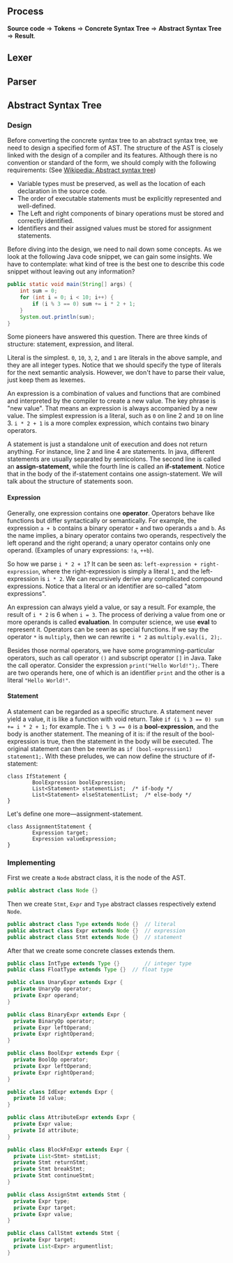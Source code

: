 ## Process

**Source code** => **Tokens** => **Concrete Syntax Tree** => **Abstract Syntax Tree** => **Result**.

## Lexer



## Parser



## Abstract Syntax Tree

### Design

Before converting the concrete syntax tree to an abstract syntax tree, we need to design a specified form of AST. The structure of the AST is closely linked with the design of a compiler and its features. Although there is no convention or standard of the form, we should comply with the following requirements: (See [Wikipedia: Abstract syntax tree](https://en.wikipedia.org/wiki/Abstract_syntax_tree))

* Variable types must be preserved, as well as the location of each declaration in the source code.
* The order of executable statements must be explicitly represented and well-defined.
* The Left and right components of binary operations must be stored and correctly identified.
* Identifiers and their assigned values must be stored for assignment statements.

Before diving into the design, we need to nail down some concepts. As we look at the following Java code snippet, we can gain some insights. We have to contemplate: what kind of tree is the best one to describe this code snippet without leaving out any information?

~~~java
public static void main(String[] args) {
    int sum = 0;
    for (int i = 0; i < 10; i++) {
      	if (i % 3 == 0) sum += i * 2 + 1;
    }
    System.out.println(sum);
}
~~~

Some pioneers have answered this question. There are three kinds of structure: statement, expression, and literal.

Literal is the simplest. `0`, `10`, `3`, `2`, and `1` are literals in the above sample, and they are all integer types. Notice that we should specify the type of literals for the next semantic analysis. However, we don't have to parse their value, just keep them as lexemes.

An expression is a combination of values and functions that are combined and interpreted by the compiler to create a new value. The key phrase is "new value". That means an expression is always accompanied by a new value. The simplest expression is a literal, such as `0` on line 2 and `10` on line 3. `i * 2 + 1` is a more complex expression, which contains two binary operators.

A statement is just a standalone unit of execution and does not return anything. For instance, line 2 and line 4 are statements. In java, different statements are usually separated by semicolons. The second line is called an **assign-statement**, while the fourth line is called an **if-statement**. Notice that in the body of the if-statement contains one assign-statement. We will talk about the structure of statements soon.

#### Expression

Generally, one expression contains one **operator**. Operators behave like functions but differ syntactically or semantically. For example, the expression `a + b` contains a binary operator `+` and two operands `a` and `b`. As the name implies, a binary operator contains two operands, respectively the left operand and the right operand; a unary operator contains only one operand. (Examples of unary expressions: `!a`, `++b`).

So how we parse `i * 2 + 1`? It can be seen as: `left-expression + right-expression`, where the right-expression is simply a literal `1`, and the left-expression is `i * 2`. We can recursively derive any complicated compound expressions. Notice that a literal or an identifier are so-called "atom expressions". 

An expression can always yield a value, or say a result. For example, the result of `i * 2` is 6 when `i = 3`. The process of deriving a value from one or more operands is called **evaluation**. In computer science, we use **eval** to represent it. Operators can be seen as special functions. If we say the operator `*` is `multiply`, then we can rewrite `i * 2` as `multiply.eval(i, 2);`.

Besides those normal operators, we have some programming-particular operators, such as call operator `()` and subscript operator `[]` in Java. Take the call operator. Consider the expression `print("Hello World!");`. There are two operands here, one of which is an identifier `print` and the other is a literal `"Hello World!"`.

#### Statement

A statement can be regarded as a specific structure. A statement never yield a value, it is like a function with void return. Take `if (i % 3 == 0) sum += i * 2 + 1;` for example. The `i % 3 == 0` is a **bool-expression**, and the body is another statement. The meaning of it is: if the result of the bool-expression is true, then the statement in the body will be executed. The original statement can then be rewrite as `if (bool-expression1) statement1;`. With these preludes, we can now define the structure of if-statement:

~~~pseudocode
class IfStatement {
		BoolExpression boolExpression;
		List<Statement> statementList; 	/* if-body */
		List<Statement> elseStatementList;	/* else-body */
}
~~~

Let's define one more—assignment-statement.

~~~pseudocode
class AssignmentStatement {
		Expression target;
		Expression valueExpression;
}
~~~

### Implementing

First we create a `Node` abstract class, it is the node of the AST.

~~~java
public abstract class Node {}
~~~

Then we create `Stmt`, `Expr` and `Type` abstract classes respectively extend `Node`.

~~~java
public abstract class Type extends Node {}	// literal
public abstract class Expr extends Node {}	// expression
public abstract class Stmt extends Node {}	// statement
~~~

After that we create some concrete classes extends them.

~~~java
public class IntType extends Type {}		// integer type
public class FloatType extends Type {}	// float type 
~~~

~~~java
public class UnaryExpr extends Expr {
  private UnaryOp operator;
  private Expr operand; 
}

public class BinaryExpr extends Expr {
  private BinaryOp operator;
  private Expr leftOperand;
  private Expr rightOperand;
}

public class BoolExpr extends Expr {
  private BoolOp operator;
  private Expr leftOperand;
  private Expr rightOperand;
}

public class IdExpr extends Expr {
  private Id value;
}

public class AttributeExpr extends Expr {
  private Expr value;
  private Id attribute;
}

public class BlockFnExpr extends Expr {
  private List<Stmt> stmtList;
  private Stmt returnStmt;
  private Stmt breakStmt;
  private Stmt continueStmt;
}
~~~

~~~java
public class AssignStmt extends Stmt {
  private Expr type;
  private Expr target;
  private Expr value;
}

public class CallStmt extends Stmt {
  private Expr target;
  private List<Expr> argumentlist;
}
~~~

